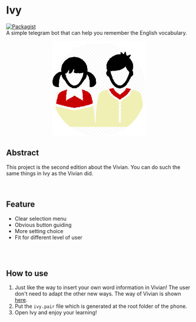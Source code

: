 # Ivy
[![Packagist](https://img.shields.io/badge/CheckStyle-passing-red.svg)]()    
A simple telegram bot that can help you remember the English vocabulary.    

<p align="center">
  <img src="https://github.com/SunnerLi/Vivian/blob/master/Android/Vivian/app/src/main/res/drawable/vivian_icon_small.png"/>
</p>

Abstract
---------------------
This project is the second edition about the Vivian. You can do such the same things in Ivy as the Vivian did.    
<br/>
<br/>

Feature
---------------------
* Clear selection menu
* Obvious button guiding
* More setting choice
* Fit for different level of user    
<br/>
<br/>

How to use
---------------------
1. Just like the way to insert your own word information in Vivian! The user don't need to adapt the other new ways. The way of Vivian is shown [here](https://github.com/SunnerLi/Vivian).    
2. Put the ```ivy.pair``` file which is generated at the root folder of the phone.    
3. Open Ivy and enjoy your learning!    
<br/>
<br/>
